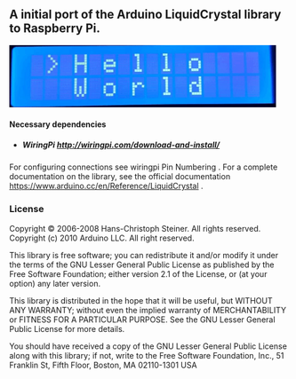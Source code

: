 ## A initial port of the Arduino LiquidCrystal library to Raspberry Pi.


![Alt Text](https://github.com/Sputkin/LiquidCrystalPi/blob/master/gif/display.gif)


#### Necessary dependencies

* ##### WiringPi http://wiringpi.com/download-and-install/



For configuring connections see wiringpi Pin Numbering . For a complete documentation on the library, see the official documentation https://www.arduino.cc/en/Reference/LiquidCrystal .





### License

Copyright © 2006-2008 Hans-Christoph Steiner. All rights reserved. Copyright (c) 2010 Arduino LLC. All right reserved.

This library is free software; you can redistribute it and/or modify it under the terms of the GNU Lesser General Public License as published by the Free Software Foundation; either version 2.1 of the License, or (at your option) any later version.

This library is distributed in the hope that it will be useful, but WITHOUT ANY WARRANTY; without even the implied warranty of MERCHANTABILITY or FITNESS FOR A PARTICULAR PURPOSE. See the GNU Lesser General Public License for more details.

You should have received a copy of the GNU Lesser General Public License along with this library; if not, write to the Free Software Foundation, Inc., 51 Franklin St, Fifth Floor, Boston, MA 02110-1301 USA

